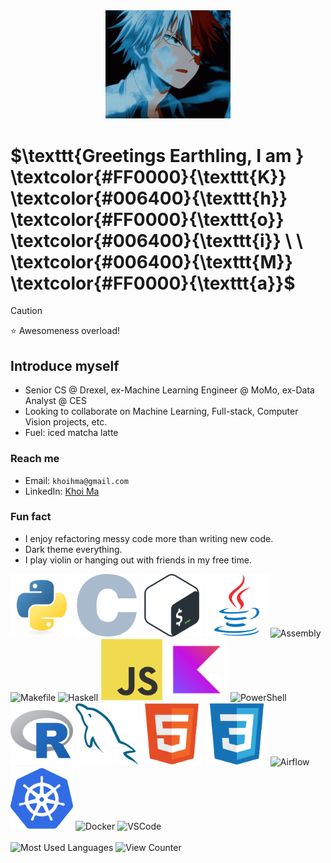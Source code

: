 <div align="center">
  <img src="todorokishoto.gif" alt="Shoto Todoroki" width="200" />
</div>

<h1>
  $\texttt{Greetings Earthling, I am }
   \textcolor{#FF0000}{\texttt{K}}
   \textcolor{#006400}{\texttt{h}}
   \textcolor{#FF0000}{\texttt{o}}
   \textcolor{#006400}{\texttt{i}}
   \ \  
   \textcolor{#006400}{\texttt{M}}
   \textcolor{#FF0000}{\texttt{a}}$
</h1>

> [!CAUTION]
> ⭐ Awesomeness overload!

## Introduce myself
- Senior CS @ Drexel, ex-Machine Learning Engineer @ MoMo, ex-Data Analyst @ CES
- Looking to collaborate on Machine Learning, Full-stack, Computer Vision projects, etc.
- Fuel: iced matcha latte

### Reach me
- Email: `khoihma@gmail.com`
- LinkedIn: [Khoi Ma](https://www.linkedin.com/in/khoima/)

### Fun fact
- I enjoy refactoring messy code more than writing new code.
- Dark theme everything.
- I play violin or hanging out with friends in my free time.

<div>
  <img src="https://raw.githubusercontent.com/devicons/devicon/master/icons/python/python-original.svg" alt="Python" title="Python" width="100" />
  <img src="https://raw.githubusercontent.com/devicons/devicon/master/icons/c/c-original.svg" alt="C" title="C" width="100" />
  <img src="https://raw.githubusercontent.com/devicons/devicon/master/icons/bash/bash-original.svg" alt="Shell" title="Shell" width="100" />
  <img src="https://raw.githubusercontent.com/devicons/devicon/master/icons/java/java-original.svg" alt="Java" title="Java" width="100" />
  <img src="https://cdn.jsdelivr.net/gh/devicons/devicon/icons/debian/debian-original.svg" alt="Assembly" title="Assembly" width="100" />
  <img src="https://upload.wikimedia.org/wikipedia/commons/3/35/Tux.svg" alt="Makefile" title="Makefile" width="100" />
  <img src="https://cdn.jsdelivr.net/gh/devicons/devicon/icons/haskell/haskell-original.svg" alt="Haskell" title="Haskell" width="100" />
  <img src="https://raw.githubusercontent.com/devicons/devicon/master/icons/javascript/javascript-original.svg" alt="JavaScript" title="JavaScript" width="100" />
  <img src="https://raw.githubusercontent.com/devicons/devicon/master/icons/kotlin/kotlin-original.svg" alt="Kotlin" title="Kotlin" width="100" />
  <img src="https://cdn.jsdelivr.net/gh/devicons/devicon/icons/powershell/powershell-original.svg" alt="PowerShell" title="PowerShell" width="100" />
  <img src="https://raw.githubusercontent.com/devicons/devicon/master/icons/r/r-original.svg" alt="R" title="R" width="100" />
  <img src="https://raw.githubusercontent.com/devicons/devicon/master/icons/mysql/mysql-original.svg" alt="SQL" title="SQL" width="100" />
  <img src="https://raw.githubusercontent.com/devicons/devicon/master/icons/html5/html5-original.svg" alt="HTML" title="HTML" width="100" />
  <img src="https://raw.githubusercontent.com/devicons/devicon/master/icons/css3/css3-original.svg" alt="CSS" title="CSS" width="100" />
  <img src="https://cdn.jsdelivr.net/gh/devicons/devicon/icons/apacheairflow/apacheairflow-original.svg" alt="Airflow" title="Airflow" width="100" />
  <img src="https://raw.githubusercontent.com/devicons/devicon/master/icons/kubernetes/kubernetes-plain.svg" alt="Kubernetes" title="Kubernetes" width="100" />
  <img src="https://cdn.jsdelivr.net/gh/devicons/devicon/icons/docker/docker-original.svg" alt="Docker" title="Docker" width="100" />
  <img src="https://cdn.jsdelivr.net/gh/devicons/devicon/icons/vscode/vscode-original.svg" alt="VSCode" title="VSCode" width="100" />
</div>



<br>
<img src="https://github-readme-stats.vercel.app/api/top-langs/?username=makhoi&layout=compact&theme=vision-friendly-dark&hide=jupyter%20notebook" alt="Most Used Languages" title="Lang Stats"/>
<img src="https://komarev.com/ghpvc/?username=makhoi&style=pastic&color=6568cc" alt="View Counter" draggable="false" />
